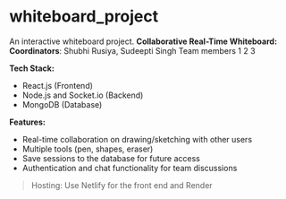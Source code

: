 # whiteboard_project
An interactive whiteboard project.
**Collaborative Real-Time Whiteboard:**
**Coordinators**:  Shubhi Rusiya, Sudeepti Singh 
Team members
1
2
3

**Tech Stack:** 
* React.js (Frontend)
* Node.js and Socket.io (Backend)
* MongoDB (Database)

**Features:**
* Real-time collaboration on drawing/sketching with other users
* Multiple tools (pen, shapes, eraser)
* Save sessions to the database for future access
* Authentication and chat functionality for team discussions
> Hosting: Use Netlify for the front end and Render 
